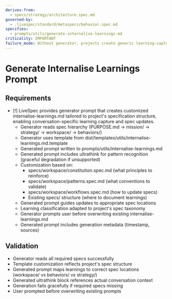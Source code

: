 ```yaml
---
derives-from:
  - specs/strategy/architecture.spec.md
governed-by:
  - .livespec/standard/metaspecs/behavior.spec.md
specifies:
  - prompts/utils/generate-internalise-learnings.md
criticality: IMPORTANT
failure_mode: Without generator, projects create generic learning-capture prompts that don't guide spec updates appropriately
---
```


# Generate Internalise Learnings Prompt

## Requirements
- [!] LiveSpec provides generator prompt that creates customized internalise-learnings.md tailored to project's specification structure, enabling conversation-specific learning capture and spec updates.
  - Generator reads spec hierarchy (PURPOSE.md → mission/ → strategy/ → workspace/ → behaviors/)
  - Generator uses template from dist/templates/utils/internalise-learnings.md.template
  - Generated prompt written to prompts/utils/internalise-learnings.md
  - Generated prompt includes ultrathink for pattern recognition (graceful degradation if unsupported)
  - Customization based on:
    - specs/workspace/constitution.spec.md (what principles to reinforce)
    - specs/workspace/patterns.spec.md (what conventions to validate)
    - specs/workspace/workflows.spec.md (how to update specs)
    - Existing specs/ structure (where to document learnings)
  - Generated prompt guides updates to appropriate spec locations
  - Learning classification adapted to project's spec taxonomy
  - Generator prompts user before overwriting existing internalise-learnings.md
  - Generated prompt includes generation metadata (timestamp, sources)

## Validation
- Generator reads all required specs successfully
- Template customization reflects project's spec structure
- Generated prompt maps learnings to correct spec locations (workspace/ vs behaviors/ vs strategy/)
- Generated ultrathink block references actual conversation context
- Generation fails gracefully if required specs missing
- User prompted before overwriting existing prompts
